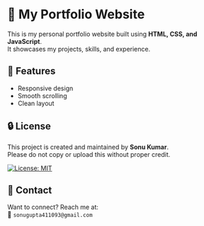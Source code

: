 # 💼 My Portfolio Website

This is my personal portfolio website built using **HTML, CSS, and JavaScript**.  
It showcases my projects, skills, and experience.

## 📌 Features
- Responsive design
- Smooth scrolling
- Clean layout

## 🔒 License

This project is created and maintained by **Sonu Kumar**.  
Please do not copy or upload this without proper credit.

[![License: MIT](https://img.shields.io/badge/License-MIT-yellow.svg)](https://opensource.org/licenses/MIT)


## 📧 Contact

Want to connect? Reach me at:  
📮 `sonugupta411093@gmail.com`

